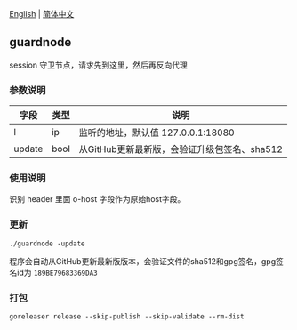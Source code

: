 [English](./README.md) | [简体中文](./README.zh-CN.md) 
## guardnode

session 守卫节点，请求先到这里，然后再反向代理

### 参数说明

| 字段        | 类型          | 说明                                                                     |
|-----------|-------------|------------------------------------------------------------------------|
| l         | ip          | 监听的地址，默认值 127.0.0.1:18080 |
| update    | bool        | 从GitHub更新最新版，会验证升级包签名、sha512                                           |


### 使用说明

识别 header 里面 o-host 字段作为原始host字段。


### 更新

`./guardnode -update`

程序会自动从GitHub更新最新版版本，会验证文件的sha512和gpg签名，gpg签名id为 `189BE79683369DA3`

### 打包

`goreleaser release --skip-publish --skip-validate --rm-dist`
